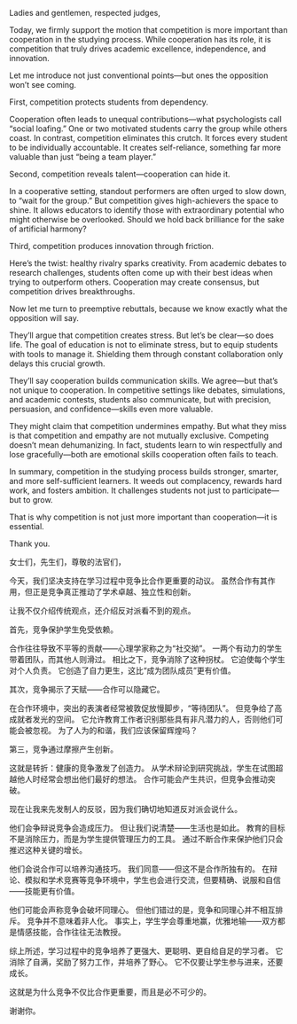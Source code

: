 Ladies and gentlemen, respected judges, 

Today, we firmly support the motion that competition is more important than cooperation in the studying process. While cooperation has its role, it is competition that truly drives academic excellence, independence, and innovation. 

Let me introduce not just conventional points—but ones the opposition won’t see coming. 

First, competition protects students from dependency.

Cooperation often leads to unequal contributions—what psychologists call “social loafing.” One or two motivated students carry the group while others coast. In contrast, competition eliminates this crutch. It forces every student to be individually accountable. It creates self-reliance, something far more valuable than just “being a team player.” 

Second, competition reveals talent—cooperation can hide it.

In a cooperative setting, standout performers are often urged to slow down, to “wait for the group.” But competition gives high-achievers the space to shine. It allows educators to identify those with extraordinary potential who might otherwise be overlooked. Should we hold back brilliance for the sake of artificial harmony? 

Third, competition produces innovation through friction.

Here’s the twist: healthy rivalry sparks creativity. From academic debates to research challenges, students often come up with their best ideas when trying to outperform others. Cooperation may create consensus, but competition drives breakthroughs. 

Now let me turn to preemptive rebuttals, because we know exactly what the opposition will say. 

They’ll argue that competition creates stress. But let’s be clear—so does life. The goal of education is not to eliminate stress, but to equip students with tools to manage it. Shielding them through constant collaboration only delays this crucial growth. 

They’ll say cooperation builds communication skills. We agree—but that’s not unique to cooperation. In competitive settings like debates, simulations, and academic contests, students also communicate, but with precision, persuasion, and confidence—skills even more valuable. 

They might claim that competition undermines empathy. But what they miss is that competition and empathy are not mutually exclusive. Competing doesn’t mean dehumanizing. In fact, students learn to win respectfully and lose gracefully—both are emotional skills cooperation often fails to teach. 

In summary, competition in the studying process builds stronger, smarter, and more self-sufficient learners. It weeds out complacency, rewards hard work, and fosters ambition. It challenges students not just to participate—but to grow. 

That is why competition is not just more important than cooperation—it is essential. 

Thank you.

女士们，先生们，尊敬的法官们，

今天，我们坚决支持在学习过程中竞争比合作更重要的动议。 虽然合作有其作用，但正是竞争真正推动了学术卓越、独立性和创新。

让我不仅介绍传统观点，还介绍反对派看不到的观点。

首先，竞争保护学生免受依赖。

合作往往导致不平等的贡献——心理学家称之为“社交拗”。 一两个有动力的学生带着团队，而其他人则滑过。 相比之下，竞争消除了这种拐杖。 它迫使每个学生对个人负责。 它创造了自力更生，这比“成为团队成员”更有价值。

其次，竞争揭示了天赋——合作可以隐藏它。

在合作环境中，突出的表演者经常被敦促放慢脚步，“等待团队”。 但竞争给了高成就者发光的空间。 它允许教育工作者识别那些具有非凡潜力的人，否则他们可能会被忽视。 为了人为的和谐，我们应该保留辉煌吗？

第三，竞争通过摩擦产生创新。

这就是转折：健康的竞争激发了创造力。 从学术辩论到研究挑战，学生在试图超越他人时经常会想出他们最好的想法。 合作可能会产生共识，但竞争会推动突破。

现在让我来先发制人的反驳，因为我们确切地知道反对派会说什么。

他们会争辩说竞争会造成压力。 但让我们说清楚——生活也是如此。 教育的目标不是消除压力，而是为学生提供管理压力的工具。 通过不断合作来保护他们只会推迟这种关键的增长。

他们会说合作可以培养沟通技巧。 我们同意——但这不是合作所独有的。 在辩论、模拟和学术竞赛等竞争环境中，学生也会进行交流，但要精确、说服和自信——技能更有价值。

他们可能会声称竞争会破坏同理心。 但他们错过的是，竞争和同理心并不相互排斥。 竞争并不意味着非人化。 事实上，学生学会尊重地赢，优雅地输——双方都是情感技能，合作往往无法教授。

综上所述，学习过程中的竞争培养了更强大、更聪明、更自给自足的学习者。 它消除了自满，奖励了努力工作，并培养了野心。 它不仅要让学生参与进来，还要成长。

这就是为什么竞争不仅比合作更重要，而且是必不可少的。

谢谢你。